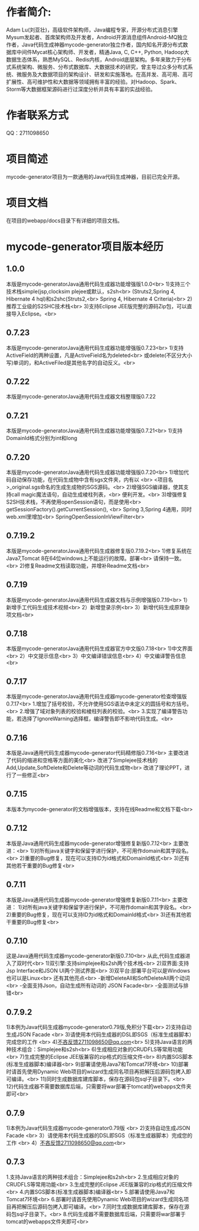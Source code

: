 # 作者简介: 
Adam Lu(刘亚壮)，高级软件架构师，Java编程专家，开源分布式消息引擎Mysum发起者、首席架构师及开发者，Android开源消息组件Android-MQ独立作者，Java代码生成神器mycode-generator独立作者，国内知名开源分布式数据库中间件Mycat核心架构师、开发者，精通Java, C, C++, Python, Hadoop大数据生态体系，熟悉MySQL、Redis内核，Android底层架构。多年来致力于分布式系统架构、微服务、分布式数据库、大数据技术的研究，曾主导过众多分布式系统、微服务及大数据项目的架构设计、研发和实施落地。在高并发、高可用、高可扩展性、高可维护性和大数据等领域拥有丰富的经验。对Hadoop、Spark、Storm等大数据框架源码进行过深度分析并具有丰富的实战经验。

# 作者联系方式
QQ：2711098650

# 项目简述
mycode-generator项目为一款通用的Java代码生成神器，目前已完全开源。

# 项目文档
在项目的webapp/docs目录下有详细的项目文档。

# mycode-generator项目版本经历
## 1.0.0
本版是mycode-generatorJava通用代码生成器功能增强版1.0.0\<br>
1)支持三个技术栈simple(jsp,clocksim	plejee或默认，s2sh\<br>
  (Struts2,Spring 4, Hibernate 4 hql)和s2shc(Struts2,\<br>
  Spring 4, Hibernate 4 Criteria)\<br>
2)推荐工业级的S2SHC技术栈\<br>
3)支持Eclipse JEE版完整的源码Zip包，可以直接导入Eclipse。\<br>

## 0.7.23
本版是mycode-generatorJava通用代码生成器功能增强版0.7.23\<br>
1)支持ActiveField的两种设置，凡是ActiveField名为deleted\<br>
  或delete(不区分大小写)单词的，和ActiveFiled是其他名字的自动反义。\<br>

## 0.7.22
本版是mycode-generatorJava通用代码生成器文档整理版0.7.22

## 0.7.21
本版是mycode-generatorJava通用代码生成器功能增强版0.7.21\<br>
1)支持DomainId格式分别为int和long

## 0.7.20
本版是mycode-generatorJava通用代码生成器功能增强版0.7.20\<br>
1)增加代码自动保存功能，在代码生成物中含有sgs文件夹，内有以 \<br>
  <项目名>_original.sgs命名的生成生成物的SGS源码。\<br>
2)增强SGS编译器，使其支持call magic魔法语句，自动生成棱柱列表，\<br>
    便利开发。\<br>
3)增强修复S2SH技术栈，不再使用openSession语句，而是使用\<br>
  getSessionFactory().getCurrentSession(),  \<br>
  Spring 3,Spring 4通用，同时web.xml里增加\<br>
  SpringOpenSessionInViewFilter\<br>

## 0.7.19.2
本版是mycode-generatorJava通用代码生成器修复版0.7.19.2\<br>
1)修复系统在Java7,Tomcat 8在64位windows上不能运行的故障。部署\<br>
    请保持一致。\<br>
2)修复Readme文档读取功能，并增补Readme文档\<br>

## 0.7.19
本版是mycode-generatorJava通用代码生成器文档与示例增强版0.7.19\<br>
1）新增手工代码生成技术视频\<br>
2）新增登录示例\<br>
3）新增代码生成原理杂项文档\<br>

## 0.7.18
本版是mycode-generatorJava通用代码生成器官方中文版0.7.18\<br>
1)中文界面\<br>
2）中文提示信息\<br>
3）中文编译错误信息\<br>
4）中文编译警告信息\<br>

## 0.7.17
本版是mycode-generatorJava通用代码生成器mycode-generator检查增强版0.7.17\<br>
1.增加了括号校验，不允许使用SGS语法中未定义的圆括号和方括号。\<br>
2.增强了域对象列表的校验和棱柱列表的校验。\<br>
3.实现了编译警告功能，若选择了IgnoreWarning选择框，编译警告即不影响代码生成。\<br>

## 0.7.16
本版是Java通用代码生成器mycode-generator代码精修版0.7.16\<br>
主要改进了代码的缩进和空格等方面的美化\<br>
改进了Simplejee技术栈的Add,Update,SoftDelete和Delete等动词的代码生成物\<br>
改进了理论PPT，进行了一些修正\<br>

## 0.7.15
本版本为mycode-generator的文档增强版本，支持在线Readme和文档下载\<br>

## 0.7.12
本版是Java通用代码生成器mycode-generator增强修复新版0.7.12\<br>
主要改进：\<br>
1)对所有java关键字和保留字进行保护，不可用作domain和其字段名。\<br>
2)重要的Bug修复，现在可以支持ID为id格式和DomainId格式\<br>
3)还有其他若干重要的Bug修复\<br>

## 0.7.11
本版是Java通用代码生成器mycode-generator增强修复新版0.7.11\<br>
主要改进：
1)对所有java关键字和保留字进行保护，不可用作domain和其字段名。\<br>
2)重要的Bug修复，现在可以支持ID为id格式和DomainId格式\<br>
3)还有其他若干重要的Bug修复\<br>

## 0.7.10
这是Java通用代码生成器mycode-generator新版0.7.10\<br>
从此,代码生成器进入了双时代\<br>
1)双引擎:支持simplejee和s2sh两个技术栈\<br>
2)双界面:支持Jsp Interface和JSON UI两个测试界面\<br>
3)双平台:部署平台可以是Windows也可以是Linux\<br>
还有其他亮点\<br>
-新增DeleteAll和SoftDeleteAll两个动词\<br>
-全面支持Json，自动生成所有动词的 JSON Facade\<br>
-全面测试与排错\<br>

## 0.7.9.2
1)本例为Java代码生成器mycode-generator0.79版,免积分下载\<br>
2)支持自动生成JSON Facade \<br>
3)请使用本代码生成器的DSL即SGS（标准生成器脚本）完成您的工作 \<br>
4)不吝反馈2711098650@qq.com\<br>
5)支持Java语言的两种技术组合：Simplejee和s2sh\<br>
6)生成相应对象的CRUDFLS等常用功能\<br>
7)生成完整的Eclipse JEE版兼容的zip格式的压缩文件\<br>
8)内置SGS脚本(标准生成器脚本)编译器\<br>
9)部署请使用Java7和Tomcat7环境\<br>
10)部署时请首先使用Dynamic Web项目的wizard生成同名项目再把解压后源码包拷入即可编译。\<br>
11)同时生成数据库建库脚本，保存在源码包sql子目录下。\<br>
12)代码生成器不需要数据库后端，只需要将war部署于tomcat的webapps文件夹即可\<br>

## 0.7.9
1)本例为Java代码生成器mycode-generator0.79版 \<br>
2)支持自动生成JSON Facade \<br>
3）请使用本代码生成器的DSL即SGS（标准生成器脚本）完成您的工作 \<br>
4）不吝反馈2711098650@qq.com\<br>

## 0.7.3
1.支持Java语言的两种技术组合：Simplejee和s2sh\<br>
2.生成相应对象的CRUDFLS等常用功能\<br>
3.生成完整的Eclipse JEE版兼容的zip格式的压缩文件\<br>
4.内置SGS脚本(标准生成器脚本)编译器\<br>
5.部署请使用Java7和Tomcat7环境\<br>
6.部署时请首先使用Dynamic Web项目的wizard生成同名项目再把解压后源码包拷入即可编译。\<br>
7.同时生成数据库建库脚本，保存在源码包sql子目录下。\<br>
8.代码生成器不需要数据库后端，只需要将war部署于tomcat的webapps文件夹即可\<br>






